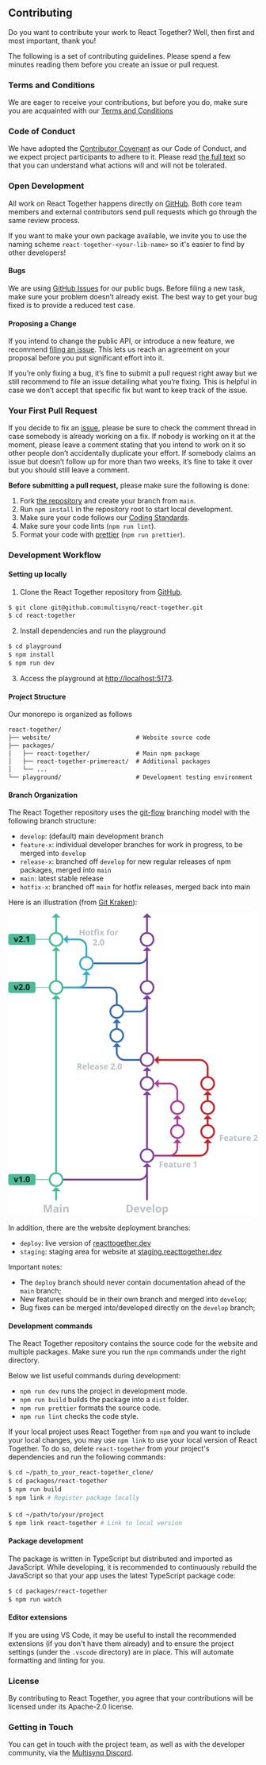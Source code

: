 ## Contributing

Do you want to contribute your work to React Together? Well, then first and most important, thank you!


The following is a set of contributing guidelines. Please spend a few minutes reading them before you create an issue or pull request.


### Terms and Conditions

We are eager to receive your contributions, but before you do, make sure you are acquainted with our [Terms and Conditions](https://github.com/multisynq/react-together/blob/main/contributing/TERMS_AND_CONDITIONS.md)

### Code of Conduct

We have adopted the [Contributor Covenant](https://www.contributor-covenant.org/) as our Code of Conduct, and we expect project participants to adhere to it. Please read [the full text](https://github.com/multisynq/react-together/blob/main/contributing/CODE_OF_CONDUCT.md) so that you can understand what actions will and will not be tolerated.

### Open Development

All work on React Together happens directly on [GitHub](https://github.com/multisynq/react-together). Both core team members and external contributors send pull requests which go through the same review process.

If you want to make your own package available, we invite you to use the naming scheme `react-together-<your-lib-name>` so it's easier to find by other developers!

#### Bugs
We are using [GitHub Issues](https://github.com/multisynq/react-together/issues) for our public bugs. Before filing a new task, make sure your problem doesn’t already exist. The best way to get your bug fixed is to provide a reduced test case.

#### Proposing a Change

If you intend to change the public API, or introduce a new feature, we recommend [filing an issue](https://github.com/multisynq/react-together/issues/new). This lets us reach an agreement on your proposal before you put significant effort into it.

If you’re only fixing a bug, it’s fine to submit a pull request right away but we still recommend to file an issue detailing what you’re fixing. This is helpful in case we don’t accept that specific fix but want to keep track of the issue.

### Your First Pull Request

If you decide to fix an [issue](https://github.com/multisynq/react-together/issues), please be sure to check the comment thread in case somebody is already working on a fix. If nobody is working on it at the moment, please leave a comment stating that you intend to work on it so other people don’t accidentally duplicate your effort. If somebody claims an issue but doesn’t follow up for more than two weeks, it’s fine to take it over but you should still leave a comment.

**Before submitting a pull request,** please make sure the following is done:

1.  Fork [the repository](https://github.com/multisynq/react-together) and create your branch from `main`.
2.  Run `npm install` in the repository root to start local development.
3.  Make sure your code follows our [Coding Standards](https://github.com/multisynq/react-together/blob/main/contributing/CODING_STANDARDS.md).
4.  Make sure your code lints (`npm run lint`).
5.  Format your code with [prettier](https://github.com/prettier/prettier) (`npm run prettier`).


### Development Workflow

#### Setting up locally

1. Clone the React Together repository from [GitHub](https://github.com/multisynq/react-together).

``` bash
$ git clone git@github.com:multisynq/react-together.git
$ cd react-together
```

2. Install dependencies and run the playground

``` bash
$ cd playground
$ npm install
$ npm run dev
```

3. Access the playground at [http://localhost:5173](http://localhost:5173).

#### Project Structure

Our monorepo is organized as follows

```
react-together/
├── website/                        # Website source code
├── packages/
│   ├── react-together/             # Main npm package
│   ├── react-together-primereact/  # Additional packages
│   └── ...
└── playground/                     # Development testing environment
```

#### Branch Organization

The React Together repository uses the [git-flow](https://nvie.com/posts/a-successful-git-branching-model/) branching model with the following branch structure:

- `develop`: (default) main development branch
- `feature-x`: individual developer branches for work in progress, to be merged into `develop`
- `release-x`: branched off `develop` for new regular releases of npm packages, merged into `main`
- `main`: latest stable release
- `hotfix-x`: branched off `main` for hotfix releases, merged back into main

Here is an illustration (from [Git Kraken](https://www.gitkraken.com/learn/git/git-flow)):

![](git-flow.svg)

In addition, there are the website deployment branches:

- `deploy`: live version of [reacttogether.dev](https://reacttogether.dev)
- `staging`: staging area for website at [staging.reacttogether.dev](https://staging.reacttogether.dev)

Important notes:

 - The `deploy` branch should never contain documentation ahead of the `main` branch;
 - New features should be in their own branch and merged into `develop`;
 - Bug fixes can be merged into/developed directly on the `develop` branch;

#### Development commands

The React Together repository contains the source code for the website and multiple packages. Make sure you run the `npm` commands under the right directory.

Below we list useful commands during development:

*   `npm run dev` runs the project in development mode.
*   `npm run build` builds the package into a `dist` folder.
*   `npm run prettier` formats the source code.
*   `npm run lint` checks the code style.

If your local project uses React Together from `npm` and you want to include your local changes, you may use `npm link` to use your local version of React Together.
To do so, delete `react-together` from your project's dependencies and run the following commands:

``` bash
$ cd ~/path_to_your_react-together_clone/
$ cd packages/react-together
$ npm run build
$ npm link # Register package locally

$ cd ~/path/to/your/project
$ npm link react-together # Link to local version
```

#### Package development

The package is written in TypeScript but distributed and imported as JavaScript. While developing, it is recommended to continuously rebuild the JavaScript so that your app uses the latest TypeScript package code:

``` bash
$ cd packages/react-together
$ npm run watch
```

#### Editor extensions

If you are using VS Code, it may be useful to install the recommended extensions (if you don't have them already) and to ensure the project settings (under the `.vscode` directory) are in place. This will automate formatting and linting for you.

### License

By contributing to React Together, you agree that your contributions will be licensed under its Apache-2.0 license.

### Getting in Touch

You can get in touch with the project team, as well as with the developer community, via the [Multisynq Discord](https://multisynq.dev/discord).
